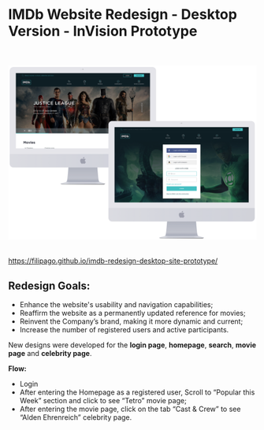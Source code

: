 # IMDb Website Redesign - Desktop Version - InVision Prototype

<br></br>
<img src="https://raw.githubusercontent.com/FilipaGo/imdb-redesign-desktop-site-prototype/master/_images_readme/imdb_mocks%402x.png" width="1000" />
<br></br>

https://filipago.github.io/imdb-redesign-desktop-site-prototype/

## Redesign Goals:

* Enhance the website's usability and navigation capabilities;
* Reaffirm the website as a permanently updated reference for movies;
* Reinvent the Company’s brand, making it more dynamic and current;
* Increase the number of registered users and active participants.

New designs were developed for the **login page**, **homepage**, **search**, **movie page** and **celebrity page**.

**Flow:**

* Login
* After entering the Homepage as a registered user, Scroll to “Popular this Week” section and click to see “Tetro” movie page;
* After entering the movie page, click on the tab “Cast & Crew” to see “Alden Ehrenreich” celebrity page.
